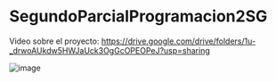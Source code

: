 # SegundoParcialProgramacion2SG


Video sobre el proyecto: https://drive.google.com/drive/folders/1u-_drwoAUkdw5HWJaUck3OgGcOPEOPeJ?usp=sharing

![image](https://user-images.githubusercontent.com/65986836/160875285-6df5a3ce-b70e-43be-9201-f64eb89cdc7b.png)
